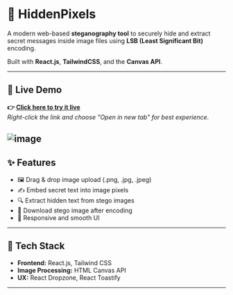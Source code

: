 
# 🔐 HiddenPixels

A modern web-based **steganography tool** to securely hide and extract secret messages inside image files using **LSB (Least Significant Bit)** encoding.

Built with **React.js**, **TailwindCSS**, and the **Canvas API**.

---
## 🚀 Live Demo

**👉 [Click here to try it live](https://hidden-pixels-eta.vercel.app/)**  
_Right-click the link and choose "Open in new tab" for best experience._

![image](https://github.com/user-attachments/assets/a847d2fc-a610-4f05-8089-61b477257ef7)
---

## ✨ Features

- 🖼️ Drag & drop image upload (.png, .jpg, .jpeg)
- ✍️ Embed secret text into image pixels
- 🔍 Extract hidden text from stego images
- 💾 Download stego image after encoding
- 📱 Responsive and smooth UI

---

## 🚀 Tech Stack

- **Frontend:** React.js, Tailwind CSS
- **Image Processing:** HTML Canvas API
- **UX:** React Dropzone, React Toastify

---


